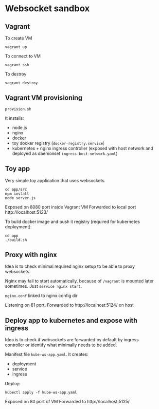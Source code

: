 # Websocket sandbox

## Vagrant

To create VM

```
vagrant up
```

To connect to VM

```
vagrant ssh
```

To destroy

```
vagrant destroy
```


## Vagrant VM provisioning

`provision.sh`

It installs:

- node.js
- nginx
- docker
- toy docker registry (`docker-registry.service`)
- kubernetes + nginx ingress controller (exposed with host network and deployed as daemonset `ingress-host-network.yaml`)

## Toy app

Very simple toy application that uses websockets.

```
cd app/src
npm install
node server.js
```

Exposed on 8080 port inside Vagrant VM
Forwarded to local port http://localhost:5123/

To build docker image and push it registry (required for kubernetes deployment):

```
cd app
./build.sh
```


## Proxy with nginx

Idea is to check minimal required nginx setup to be able to proxy websockets.

Nginx may fail to start automatically, because of `/vagrant` is mounted later sometimes. Just `service nginx start`.

`nginx.conf` linked to nginx config dir

Listening on 81 port.
Forwarded to http://localhost:5124/ on host


## Deploy app to kubernetes and expose with ingress

Idea is to check if websockets are forwarded by default by ingress controller or identify what minimally needs to be added.

Manifest file `kube-ws-app.yaml`. It creates:

- deployment
- service
- ingress

Deploy:

```
kubectl apply -f kube-ws-app.yaml
```

Exposed on 80 port of VM
Forwarded to http://localhost:5125/

